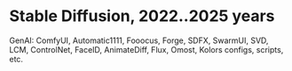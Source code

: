# Stable Diffusion, 2022..2025 years
GenAI: ComfyUI, Automatic1111, Fooocus, Forge, SDFX, SwarmUI, SVD, LCM, ControlNet, FaceID, AnimateDiff, Flux, Omost, Kolors configs, scripts, etc.
